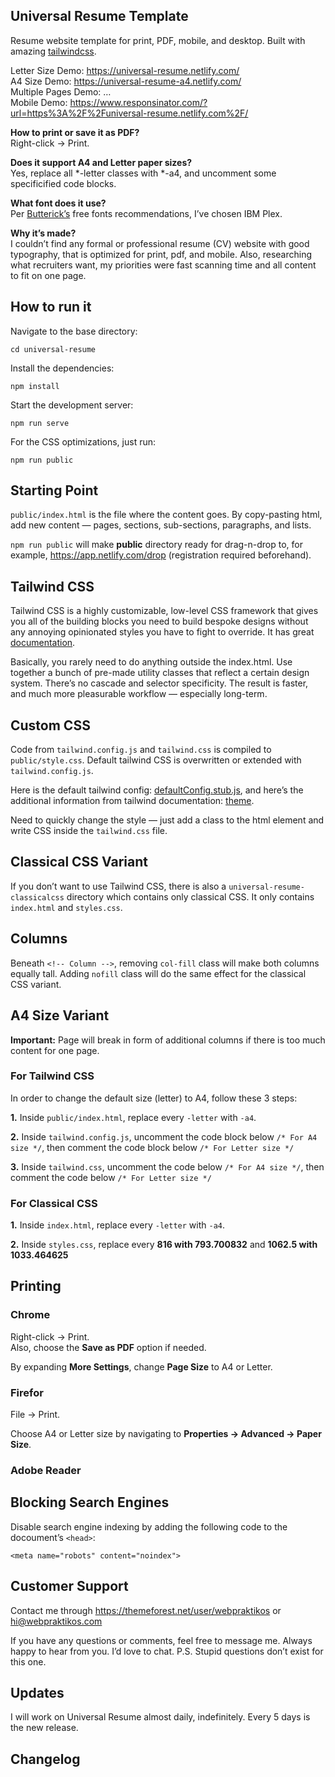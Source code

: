 Universal Resume Template
---------

Resume website template for print, PDF, mobile, and desktop.
Built with amazing [tailwindcss](https://tailwindcss.com/).

Letter Size Demo: https://universal-resume.netlify.com/  
A4 Size Demo: https://universal-resume-a4.netlify.com/  
Multiple Pages Demo: …  
Mobile Demo: https://www.responsinator.com/?url=https%3A%2F%2Funiversal-resume.netlify.com%2F/  

**How to print or save it as PDF?**  
Right-click -> Print.

**Does it support A4 and Letter paper sizes?**  
Yes, replace all *-letter classes with *-a4, and uncomment some specificified code blocks.

**What font does it use?**  
Per [Butterick’s](https://practicaltypography.com/) free fonts recommendations, I’ve chosen IBM Plex.

**Why it’s made?**  
I couldn’t find any formal or professional resume (CV) website with good typography, that is optimized for print, pdf, and mobile. Also, researching what recruiters want, my priorities were fast scanning time and all content to fit on one page. 

How to run it
---------

Navigate to the base directory:

```
cd universal-resume
```

Install the dependencies:

```
npm install
```

Start the development server:

```
npm run serve
```

For the CSS optimizations, just run:

```
npm run public
```

Starting Point
---------

`public/index.html` is the file where the content goes. By copy-pasting html, add new content — pages, sections, sub-sections, paragraphs, and lists.

`npm run public` will make **public** directory ready for drag-n-drop to, for example, https://app.netlify.com/drop (registration required beforehand).

Tailwind CSS
---------

Tailwind CSS is a highly customizable, low-level CSS framework that gives you all of the building blocks you need to build bespoke designs without any annoying opinionated styles you have to fight to override. It has great [documentation](https://tailwindcss.com/docs/installation). 

Basically, you rarely need to do anything outside the index.html. Use together a bunch of pre-made utility classes that reflect a certain design system. There’s no cascade and selector specificity. The result is faster, and much more pleasurable workflow — especially long-term.

Custom CSS
---------

Code from `tailwind.config.js` and `tailwind.css` is compiled to `public/style.css`. Default tailwind CSS is overwritten or extended with `tailwind.config.js`.

Here is the default tailwind config: [defaultConfig.stub.js](https://github.com/tailwindcss/tailwindcss/blob/master/stubs/defaultConfig.stub.js), and here’s the additional information from tailwind documentation: [theme](https://tailwindcss.com/docs/theme/#app).

Need to quickly change the style — just add a class to the html element and write CSS inside the `tailwind.css` file.

Classical CSS Variant
---------

If you don’t want to use Tailwind CSS, there is also a `universal-resume-classicalcss` directory which contains only classical CSS. It only contains `index.html` and `styles.css`.

Columns
---------

Beneath `<!-- Column -->`, removing `col-fill` class will make both columns equally tall. Adding `nofill` class will do the same effect for the classical CSS variant.

A4 Size Variant
---------

**Important:** Page will break in form of additional columns if there is too much content for one page.

### For Tailwind CSS

In order to change the default size (letter) to A4, follow these 3 steps:

**1.** Inside `public/index.html`, replace every `-letter` with `-a4`.

**2.** Inside `tailwind.config.js`, uncomment the code block below `/* For A4 size */`, then comment the code block below `/* For Letter size */`

**3.** Inside `tailwind.css`, uncomment the code below `/* For A4 size */`, then comment the code below `/* For Letter size */`

### For Classical CSS

**1.** Inside `index.html`, replace every `-letter` with `-a4`.

**2.** Inside `styles.css`, replace every **816 with 793.700832** and **1062.5 with 1033.464625**

Printing
---------

### Chrome

Right-click -> Print.  
Also, choose the **Save as PDF** option if needed.

By expanding **More Settings**, change **Page Size** to A4 or Letter.

### Firefor

File -> Print.  

Choose A4 or Letter size by navigating to **Properties -> Advanced -> Paper Size**.

### Adobe Reader

Blocking Search Engines
---------

Disable search engine indexing by adding the following code to the docoument’s `<head>`:

```
<meta name="robots" content="noindex">
```

Customer Support
---------

Contact me through https://themeforest.net/user/webpraktikos or hi@webpraktikos.com

If you have any questions or comments, feel free to message me. Always happy to hear from you. I’d love to chat.
P.S. Stupid questions don’t exist for this one.

Updates
---------

I will work on Universal Resume almost daily, indefinitely. Every 5 days is the new release.

Changelog
---------


